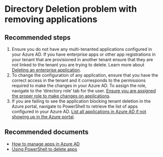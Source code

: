 <properties
    pageTitle="Problems removing applications"
    description="Azure Active Directory case submission self help"
    service="microsoft.aad"
    resource="Microsoft_AAD_IAM"
    authors="Elkuzmen-MSFT"
    displayOrder=""
    selfHelpType="generic"
    supportTopicIds="32615412"
    resourceTags=""
    productPesIds="16578"
    cloudEnvironments="public"
    />

# Directory Deletion problem with removing applications
 
## **Recommended steps** 
1. Ensure you do not have any multi-tenanted applications configured in your Azure AD. If you have enterprise apps or other app registrations in your tenant that are provisioned in another tenant ensure that they are not linked to the tenant you are trying to delete. Learn more about [Deleting an enterprise application](https://docs.microsoft.com/azure/active-directory/manage-apps/remove-user-or-group-access-portal#how-do-i-remove-a-user-or-group-assignment-to-an-enterprise-app-in-the-azure-portal).
2. To change the configuration of any application, ensure that you have the correct access in the tenant and it corresponds to the permissions required to make the changes in your Azure AD. To assign the role, navigate to the ‘directory role’ tab for the user. [Ensure you are assigned the proper role to make changes on applications](https://docs.microsoft.com/azure/activedirectory/https://review.docs.microsoft.com/azure/active-directory/fundamentals/active-directory-users-assign-role-azure-portal).
3. If you are failing to see the application blocking tenant deletion in the Azure portal, navigate to PowerShell to retrieve the list of apps configured in your Azure AD. [List all applications in Azure AD if not showing up in the Azure portal](https://docs.microsoft.com/azure/active-directory/manage-apps/remove-user-or-group-access-portal#how-do-i-remove-a-user-or-group-assignment-to-an-enterprise-app-using-powershell).

## **Recommended documents**
* [How to manage apps in Azure AD](https://docs.microsoft.com/azure/active-directory/manage-apps/remove-user-or-group-access-portal#next-steps)
* [Using PowerShell to delete apps](https://docs.microsoft.com/powershell/module/azuread/remove-azureadapplication?view=azureadps-2.0)
